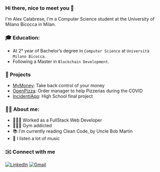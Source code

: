 ### Hi there, nice to meet you 👋

I'm Alex Calabrese, I'm a Computer Science student at the University of Milano Bicocca in Milan.

### 🎓 Education:
- At 2° year of Bachelor’s degree in `Computer Science` at `Università Milano Bicocca`.
- Following a Master in `Blockchain Development`.

### 📌 Projects
- [MyMoney](https://github.com/alexcalabrese/MyMoney): Take back control of your money
- [OpenPizza](https://github.com/alexcalabrese/OpenPizza): Order manager to help Pizzerias during the COVID
- [IncidentiApp](https://github.com/alexcalabrese/IncidentiApp): High School final project

### 👨‍💻 About me:
- 👷🏻‍♂️ Worked as a FullStack Web Developer
- 🏋🏻‍♂️ Gym addicted
- 📚 I'm currently reading Clean Code, by Uncle Bob Martin
- 🎵 I listen a lot of music

### ✉️ Connect with me
[![LinkedIn](https://img.shields.io/badge/linkedin-%230077B5.svg?style=for-the-badge&logo=linkedin&logoColor=white)](https://www.linkedin.com/in/alex-calabrese)
[![Gmail](https://img.shields.io/badge/Gmail-D14836?style=for-the-badge&logo=gmail&logoColor=white)](mailto:alexcalabrese6@gmail.com)
